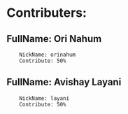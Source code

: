 # Contributers: 
##    FullName: Ori Nahum
        NickName: orinahum
        Contribute: 50%
##    FullName: Avishay Layani
        NickName: layani
        Contribute: 50%
